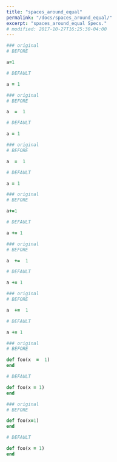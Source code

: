 ```yaml
---
title: "spaces_around_equal"
permalink: "/docs/spaces_around_equal/"
excerpt: "spaces_around_equal Specs."
# modified: 2017-10-27T16:25:30-04:00
---
```

```ruby
### original
# BEFORE

a=1

```
```ruby
# DEFAULT

a = 1

```
```ruby
### original
# BEFORE

a  =  1

```
```ruby
# DEFAULT

a = 1

```
```ruby
### original
# BEFORE

a  =  1

```
```ruby
# DEFAULT

a = 1

```
```ruby
### original
# BEFORE

a+=1

```
```ruby
# DEFAULT

a += 1

```
```ruby
### original
# BEFORE

a  +=  1

```
```ruby
# DEFAULT

a += 1

```
```ruby
### original
# BEFORE

a  +=  1

```
```ruby
# DEFAULT

a += 1

```
```ruby
### original
# BEFORE

def foo(x  =  1)
end

```
```ruby
# DEFAULT

def foo(x = 1)
end

```
```ruby
### original
# BEFORE

def foo(x=1)
end

```
```ruby
# DEFAULT

def foo(x = 1)
end
```
